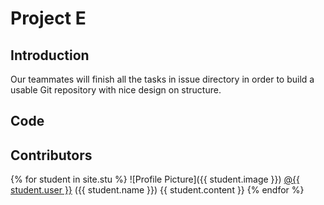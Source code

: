 # Project E

## Introduction
Our teammates will finish all the tasks in issue directory in order to build a usable
Git repository with nice design on structure.
## Code

## Contributors
{% for student in site.stu %}
  ![Profile Picture]({{ student.image }}) <a href= "http://github.com/{{ student.user }}">@{{ student.user }}</a> ({{ student.name }})
  {{ student.content }}
{% endfor %}
